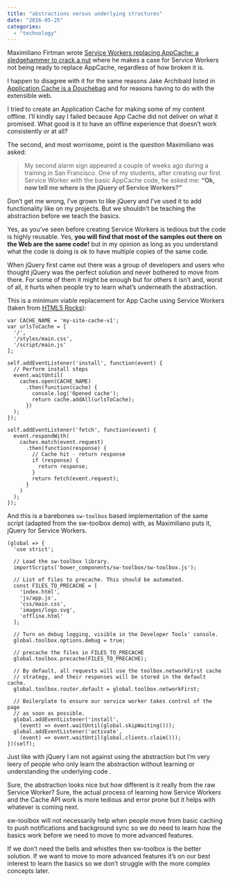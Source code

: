 ```yaml
---
title: "abstractions versus underlying structures"
date: "2016-05-25"
categories: 
  - "technology"
---
```


Maximiliano Firtman wrote [Service Workers replacing AppCache: a sledgehammer to crack a nut](https://medium.com/@firt/service-workers-replacing-appcache-a-sledgehammer-to-crack-a-nut-5db6f473cc9b#.l9dpx76am) where he makes a case for Service Workers not being ready to replace AppCache, regardless of how broken it is.

I happen to disagree with it for the same reasons Jake Archibald listed in [Application Cache is a Douchebag](http://alistapart.com/article/application-cache-is-a-douchebag) and for reasons having to do with the extensible web.

I tried to create an Application Cache for making some of my content offline. I’ll kindly say I failed because App Cache did not deliver on what it promised. What good is it to have an offline experience that doesn’t work consistently or at all?

The second, and most worrisome, point is the question Maximiliano was asked:

> My second alarm sign appeared a couple of weeks ago during a training in San Francisco. One of my students, after creating our first Service Worker with the basic AppCache code, he asked me: **“Ok, now tell me where is the jQuery of Service Workers?”**

Don’t get me wrong, I’ve grown to like jQuery and I’ve used it to add functionality like on my projects. But we shouldn’t be teaching the abstraction before we teach the basics.

Yes, as you’ve seen before creating Service Workers is tedious but the code is highly reusable. Yes, **you will find that most of the samples out there on the Web are the same code!** but in my opinion as long as you understand what the code is doing is ok to have multiple copies of the same code.

When jQuery first came out there was a group of developers and users who thought jQuery was the perfect solution and never bothered to move from there. For some of them it might be enough but for others it isn’t and, worst of all, it hurts when people try to learn what’s underneath the abstraction.

This is a minimum viable replacement for App Cache using Service Workers (taken from [HTML5 Rocks](http://www.html5rocks.com/en/tutorials/service-worker/introduction/)):

```
var CACHE_NAME = 'my-site-cache-v1';
var urlsToCache = [
  '/',
  '/styles/main.css',
  '/script/main.js'
];

self.addEventListener('install', function(event) {
  // Perform install steps
  event.waitUntil(
    caches.open(CACHE_NAME)
      .then(function(cache) {
        console.log('Opened cache');
        return cache.addAll(urlsToCache);
      })
  );
});

self.addEventListener('fetch', function(event) {
  event.respondWith(
    caches.match(event.request)
      .then(function(response) {
        // Cache hit - return response
        if (response) {
          return response;
        }
        return fetch(event.request);
      }
    )
  );
});
```

And this is a barebones `sw-toolbox` based implementation of the same script (adapted from the sw-toolbox demo) with, as Maximiliano puts it, jQuery for Service Workers.

```
(global => {
  'use strict';

  // Load the sw-toolbox library.
  importScripts('bower_components/sw-toolbox/sw-toolbox.js');

  // List of files to precache. This should be automated.
  const FILES_TO_PRECACHE = [
    'index.html',
    'js/app.js',
    'css/main.css',
    'images/logo.svg',
    'offline.html'
  ];

  // Turn on debug logging, visible in the Developer Tools' console.
  global.toolbox.options.debug = true;

  // precache the files in FILES_TO_PRECACHE
  global.toolbox.precache(FILES_TO_PRECACHE);

  // By default, all requests will use the toolbox.networkFirst cache
  // strategy, and their responses will be stored in the default cache.
  global.toolbox.router.default = global.toolbox.networkFirst;

  // Boilerplate to ensure our service worker takes control of the page 
  // as soon as possible.
  global.addEventListener('install',
    (event) => event.waitUntil(global.skipWaiting()));
  global.addEventListener('activate',
    (event) => event.waitUntil(global.clients.claim()));
})(self);
```

Just like with jQuery I am not against using the abstraction but I’m very leery of people who only learn the abstraction without learning or understanding the underlying code .

Sure, the abstraction looks nice but how different is it really from the raw Service Worker? Sure, the actual process of learning how Service Workers and the Cache API work is more tedious and error prone but it helps with whatever is coming next.

sw-toolbox will not necessarily help when people move from basic caching to push notifications and background sync so we do need to learn how the basics work before we need to move to more advanced features.

If we don’t need the bells and whistles then sw-toolbox is the better solution. If we want to move to more advanced features it’s on our best interest to learn the basics so we don’t struggle with the more complex concepts later.
